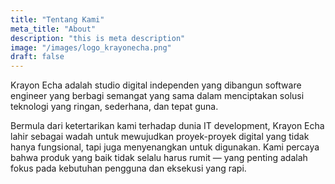 ```yaml
---
title: "Tentang Kami"
meta_title: "About"
description: "this is meta description"
image: "/images/logo_krayonecha.png"
draft: false
---
```


Krayon Echa adalah studio digital independen yang dibangun software engineer yang berbagi semangat yang sama dalam menciptakan solusi teknologi yang ringan, sederhana, dan tepat guna.

Bermula dari ketertarikan kami terhadap dunia IT development, Krayon Echa lahir sebagai wadah untuk mewujudkan proyek-proyek digital yang tidak hanya fungsional, tapi juga menyenangkan untuk digunakan. Kami percaya bahwa produk yang baik tidak selalu harus rumit — yang penting adalah fokus pada kebutuhan pengguna dan eksekusi yang rapi.
